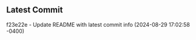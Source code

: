
## Latest Commit
f23e22e - Update README with latest commit info (2024-08-29 17:02:58 -0400) <Yunxi-Zhou>
